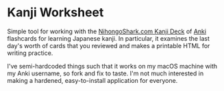 # Kanji Worksheet

Simple tool for working with the 
[NihongoShark.com Kanji Deck](https://ankiweb.net/shared/info/1956010956) of
[Anki](https://apps.ankiweb.net/) flashcards for learning Japanese kanji. In
particular, it examines the last day's worth of cards that you reviewed and
makes a printable HTML for writing practice.

I've semi-hardcoded things such that it works on my macOS machine with my Anki
username, so fork and fix to taste. I'm not much interested in making
a hardened, easy-to-install application for everyone.
